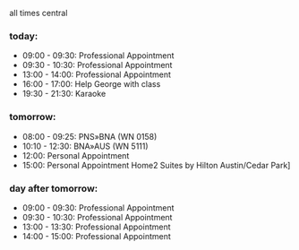 all times central

### today:

* 09:00 - 09:30: Professional Appointment
* 09:30 - 10:30: Professional Appointment
* 13:00 - 14:00: Professional Appointment
* 16:00 - 17:00: Help George with class
* 19:30 - 21:30: Karaoke

### tomorrow:

* 08:00 - 09:25: PNS»BNA (WN 0158)
* 10:10 - 12:30: BNA»AUS (WN 5111)
* 12:00: Personal Appointment
* 15:00: Personal Appointment
Home2 Suites by Hilton Austin/Cedar Park]

### day after tomorrow:

* 09:00 - 09:30: Professional Appointment
* 09:30 - 10:30: Professional Appointment
* 13:00 - 13:30: Professional Appointment
* 14:00 - 15:00: Professional Appointment
